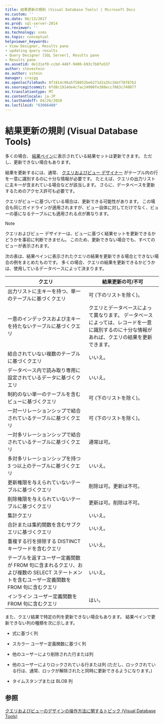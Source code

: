 ```yaml
---
title: 結果更新の規則 (Visual Database Tools) | Microsoft Docs
ms.custom: ''
ms.date: 06/13/2017
ms.prod: sql-server-2014
ms.reviewer: ''
ms.technology: ssms
ms.topic: conceptual
helpviewer_keywords:
- View Designer, Results pane
- updating query results
- Query Designer [SQL Server], Results pane
- Results pane
ms.assetid: de131ef0-ccbd-446f-9400-b93c7b8fa537
author: stevestein
ms.author: sstein
manager: craigg
ms.openlocfilehash: 8f1814c96a5f58052be6271d2a35c1bbf78f87b1
ms.sourcegitcommit: 6fd8c1914de4c7ac24900fe388ecc7883c740077
ms.translationtype: MT
ms.contentlocale: ja-JP
ms.lasthandoff: 04/26/2020
ms.locfileid: "63066480"
---
```

# <a name="rules-for-updating-results-visual-database-tools"></a>結果更新の規則 (Visual Database Tools)
  多くの場合、 [結果ペイン](visual-database-tools.md)に表示されている結果セットは更新できます。 ただし、更新できない場合もあります。  
  
 結果を更新するには、通常、 [クエリおよびビュー デザイナー](query-and-view-designer-tools-visual-database-tools.md) がテーブル内の行を一意に識別するのに十分な情報が必要です。 たとえば、クエリの出力リストに主キーが含まれている場合などが該当します。 さらに、データベースを更新するためのアクセス許可も必要です。  
  
 クエリがビューに基づいている場合は、更新できる可能性があります。 この場合も同じガイドラインが適用されますが、ビュー自体に対してだけでなく、ビューの基になるテーブルにも適用される点が異なります。  
  
> [!NOTE]  
>  クエリおよびビュー デザイナーは、ビューに基づく結果セットを更新できるかどうかを事前に判断できません。 このため、更新できない場合でも、すべてのビューが表示されます。  
  
 次の表は、結果ペインに表示されたクエリの結果を更新できる場合とできない場合の例をまとめたものです。 多くの場合、クエリの結果を更新できるかどうかは、使用しているデータベースによって決まります。  
  
|クエリ|結果更新の可/不可|  
|-----------|-----------------------------|  
|出力リストに主キーを持つ、単一のテーブルに基づくクエリ|可 (下のリストを除く)。|  
|一意のインデックスおよび主キーを持たないテーブルに基づくクエリ|クエリとデータベースによって異なります。 データベースによっては、レコードを一意に識別するのに十分な情報があれば、クエリの結果を更新できます。|  
|結合されていない複数のテーブルに基づくクエリ|いいえ。|  
|データベース内で読み取り専用に設定されているデータに基づくクエリ|いいえ。|  
|制約のない単一のテーブルを含むビューに基づくクエリ|可 (下のリストを除く)。|  
|一対一リレーションシップで結合されているテーブルに基づくクエリ|可 (下のリストを除く)。|  
|一対多リレーションシップで結合されているテーブルに基づくクエリ|通常は可。|  
|多対多リレーションシップを持つ 3 つ以上のテーブルに基づくクエリ|いいえ。|  
|更新権限を与えられていないテーブルに基づくクエリ|削除は可。更新は不可。|  
|削除権限を与えられていないテーブルに基づくクエリ|更新は可。削除は不可。|  
|集計クエリ|いいえ。|  
|合計または集約関数を含むサブクエリに基づくクエリ|いいえ。|  
|重複する行を排除する DISTINCT キーワードを含むクエリ|いいえ。|  
|テーブルを返すユーザー定義関数が FROM 句に含まれるクエリ、および複数の SELECT ステートメントを含むユーザー定義関数を FROM 句に含むクエリ|いいえ。|  
|インライン ユーザー定義関数を FROM 句に含むクエリ|はい。|  
  
 また、クエリ結果で特定の列を更新できない場合もあります。 結果ペインで更新できない列の種類を次に示します。  
  
-   式に基づく列  
  
-   スカラー ユーザー定義関数に基づく列  
  
-   他のユーザーにより削除された行または列  
  
-   他のユーザーによりロックされている行または列 (ただし、ロックされている行は、通常、ロックが解除されたと同時に更新できるようになります。)  
  
-   タイムスタンプまたは BLOB 列  
  
## <a name="see-also"></a>参照  
 [クエリおよびビューのデザインの操作方法に関するトピック (Visual Database Tools)](design-queries-and-views-how-to-topics-visual-database-tools.md)  
  
  
